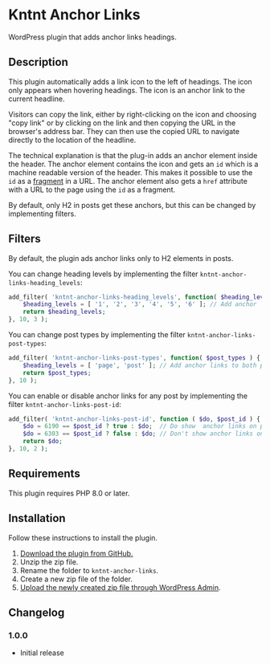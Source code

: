 # Kntnt Anchor Links

WordPress plugin that adds anchor links headings.

## Description

This plugin automatically adds a link icon to the left of headings. The icon only appears when hovering headings. The icon is an anchor link to the current headline.

Visitors can copy the link, either by right-clicking on the icon and choosing "copy link" or by clicking on the link and then copying the URL in the browser's address bar. They can then use the copied URL to navigate directly to the location of the headline.

The technical explanation is that the plug-in adds an anchor element inside the header. The anchor element contains the icon and gets an `id` which is a machine readable version of the header. This makes it possible to use the `id` as a [fragment](https://en.wikipedia.org/wiki/URI_fragment) in a URL. The anchor element also gets a `href` attribute with a URL to the page using the `id` as a fragment.

By default, only H2 in posts get these anchors, but this can be changed by implementing filters.

## Filters

By default, the plugin ads anchor links only to H2 elements in posts.

You can change heading levels by implementing the filter `kntnt-anchor-links-heading_levels`:

```php
add_filter( 'kntnt-anchor-links-heading_levels', function( $heading_levels, $post_id, $post_type ) {
    $heading_levels = [ '1', '2', '3', '4', '5', '6' ]; // Add anchor links to H1–H6
    return $heading_levels;
}, 10, 3 );
```

You can change post types by implementing the filter `kntnt-anchor-links-post-types`:

```php
add_filter( 'kntnt-anchor-links-post-types', function( $post_types ) {
    $heading_levels = [ 'page', 'post' ]; // Add anchor links to both pages and posts
    return $post_types;
}, 10 );
```

You can enable or disable anchor links for any post by implementing the filter `kntnt-anchor-links-post-id`:

```php
add_filter( 'kntnt-anchor-links-post-id', function ( $do, $post_id ) {
	$do = 6190 == $post_id ? true : $do;  // Do show  anchor links on post 6190
	$do = 6303 == $post_id ? false : $do; // Don't show anchor links on post 6303
	return $do;
}, 10, 2 );
```

## Requirements

This plugin requires PHP 8.0 or later.

## Installation

Follow these instructions to install the plugin.

1. [Download the plugin from GitHub.](https://github.com/Kntnt/kntnt-anchor-links/releases/latest)
2. Unzip the zip file.
3. Rename the folder to `kntnt-anchor-links`.
4. Create a new zip file of the folder.
5. [Upload the newly created zip file through WordPress Admin](https://wordpress.org/documentation/article/manage-plugins/#upload-via-wordpress-admin).

## Changelog

### 1.0.0

* Initial release